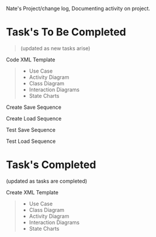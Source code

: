 Nate's Project/change log, Documenting activity on project.

# Task's To Be Completed #
> (updated as new tasks arise)


Code XML Template
> - Use Case
> - Activity Diagram
> - Class Diagram
> - Interaction Diagrams
> - State Charts

Create Save Sequence

Create Load Sequence

Test Save Sequence

Test Load Sequence



# Task's Completed #
(updated as tasks are completed)

Create XML Template
> - Use Case
> - Class Diagram
> - Activity Diagram
> - Interaction Diagrams
> - State Charts